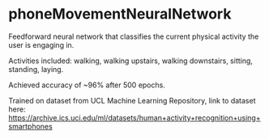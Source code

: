 # phoneMovementNeuralNetwork
Feedforward neural network that classifies the current physical activity the user is engaging in.

Activities included: walking, walking upstairs, walking downstairs, sitting, standing, laying.

Achieved accuracy of ~96% after 500 epochs.

Trained on dataset from UCL Machine Learning Repository, link to dataset here: https://archive.ics.uci.edu/ml/datasets/human+activity+recognition+using+smartphones
